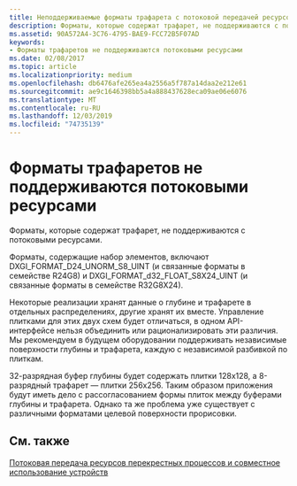 ```yaml
---
title: Неподдерживаемые форматы трафарета с потоковой передачей ресурсов
description: Форматы, которые содержат трафарет, не поддерживаются с потоковыми ресурсами.
ms.assetid: 90A572A4-3C76-4795-BAE9-FCC72B5F07AD
keywords:
- Форматы трафаретов не поддерживаются потоковыми ресурсами
ms.date: 02/08/2017
ms.topic: article
ms.localizationpriority: medium
ms.openlocfilehash: db6476afe265ea4a2556a5f787a14daa2e212e61
ms.sourcegitcommit: ae9c1646398bb5a4a888437628eca09ae06e6076
ms.translationtype: MT
ms.contentlocale: ru-RU
ms.lasthandoff: 12/03/2019
ms.locfileid: "74735139"
---
```

# <a name="stencil-formats-not-supported-with-streaming-resources"></a>Форматы трафаретов не поддерживаются потоковыми ресурсами


Форматы, которые содержат трафарет, не поддерживаются с потоковыми ресурсами.

Форматы, содержащие набор элементов, включают DXGI\_FORMAT\_D24\_UNORM\_S8\_UINT (и связанные форматы в семействе R24G8) и DXGI\_FORMAT\_d32\_FLOAT\_S8X24\_UINT (и связанные форматы в семействе R32G8X24).

Некоторые реализации хранят данные о глубине и трафарете в отдельных распределениях, другие хранят их вместе. Управление плитками для этих двух схем будет отличаться, в одном API-интерфейсе нельзя объединить или рационализировать эти различия. Мы рекомендуем в будущем оборудовании поддерживать независимые поверхности глубины и трафарета, каждую с независимой разбивкой по плиткам.

32-разрядная буфер глубины будет содержать плитки 128x128, а 8-разрядный трафарет — плитки 256x256. Таким образом приложения будут иметь дело с рассогласованием формы плиток между буферами глубины и трафарета. Однако та же проблема уже существует с различными форматами целевой поверхности прорисовки.

## <a name="span-idrelated-topicsspanrelated-topics"></a><span id="related-topics"></span>См. также


[Потоковая передача ресурсов перекрестных процессов и совместное использование устройств](streaming-resource-cross-process-and-device-sharing.md)

 

 




